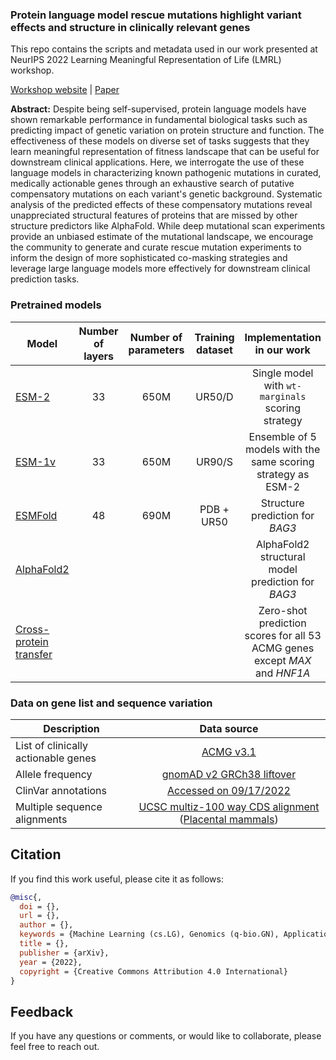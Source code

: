 ### Protein language model rescue mutations highlight variant effects and structure in clinically relevant genes

This repo contains the scripts and metadata used in our work presented at NeurIPS 2022 Learning Meaningful Representation of Life (LMRL) workshop.

[Workshop website](https://www.lmrl.org/) | [Paper](https://arxiv.org/abs/2211.10000) 

**Abstract:** Despite being self-supervised, protein language models have shown remarkable performance in fundamental biological tasks such as predicting impact of genetic variation on protein structure and function. The effectiveness of these models on diverse set of tasks suggests that they learn meaningful representation of fitness landscape that can be useful for downstream clinical applications. Here, we interrogate the use of these language models in characterizing known pathogenic mutations in curated, medically actionable genes through an exhaustive search of putative compensatory mutations on each variant's genetic background. Systematic analysis of the predicted effects of these compensatory mutations reveal unappreciated structural features of proteins that are missed by other structure predictors like AlphaFold. While deep mutational scan experiments provide an unbiased estimate of the mutational landscape, we encourage the community to generate and curate rescue mutation experiments to inform the design of more sophisticated co-masking strategies and leverage large language models more effectively for downstream clinical prediction tasks. 

### Pretrained models

| Model                                                      |    Number of layers | Number of parameters   |    Training dataset    | Implementation in our work |
| ----------------------------------------------------------------------------------------------------- | :------------------: | :------------------: | :------------------: |:------------------: |
| [ESM-2](https://github.com/facebookresearch/esm#available-models)  | 33 | 650M | UR50/D | Single model with `wt-marginals` scoring strategy |
| [ESM-1v](https://github.com/facebookresearch/esm#available-models) | 33 | 650M | UR90/S | Ensemble of 5 models with the same scoring strategy as ESM-2 |
| [ESMFold](https://github.com/facebookresearch/esm#available-models)  | 48 | 690M | PDB + UR50 | Structure prediction for _BAG3_ |
| [AlphaFold2](https://www.alphafold.ebi.ac.uk/)  |  |  | | AlphaFold2 structural model prediction for _BAG3_ |
| [Cross-protein transfer](https://github.com/songlab-cal/CPT)  |  |  | | Zero-shot prediction scores for all 53 ACMG genes except _MAX_ and _HNF1A_ |


### Data on gene list and sequence variation

| Description                                                      |    Data source | 
| ----------------------------------------------------------------------------------------------------- | :------------------: | 
| List of clinically actionable genes  | [ACMG v3.1](https://www.gimjournal.org/article/S1098-3600(21)05076-0/fulltext#secst0025) |
| Allele frequency | [gnomAD v2 GRCh38 liftover](https://gnomad.broadinstitute.org/downloads#exac-variants) |
| ClinVar annotations | [Accessed on 09/17/2022](https://ftp.ncbi.nlm.nih.gov/pub/clinvar/vcf_GRCh38/) | 
| Multiple sequence alignments | [UCSC multiz-100 way CDS alignment](https://hgdownload.soe.ucsc.edu/goldenPath/hg38/multiz100way/alignments/) ([Placental mammals](https://hgdownload.soe.ucsc.edu/goldenPath/hg38/phyloP100way/)) | 


## Citation

If you find this work useful, please cite it as follows:

```bibtex
@misc{,
  doi = {},
  url = {},
  author = {},
  keywords = {Machine Learning (cs.LG), Genomics (q-bio.GN), Applications (stat.AP), FOS: Computer and information sciences, FOS: Computer and information sciences, FOS: Biological sciences, FOS: Biological sciences},
  title = {},
  publisher = {arXiv},
  year = {2022},
  copyright = {Creative Commons Attribution 4.0 International}
}
```

## Feedback

If you have any questions or comments, or would like to collaborate, please feel free to reach out. 
